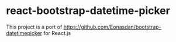 react-bootstrap-datetime-picker
===============================

This project is a port of https://github.com/Eonasdan/bootstrap-datetimepicker for React.js
